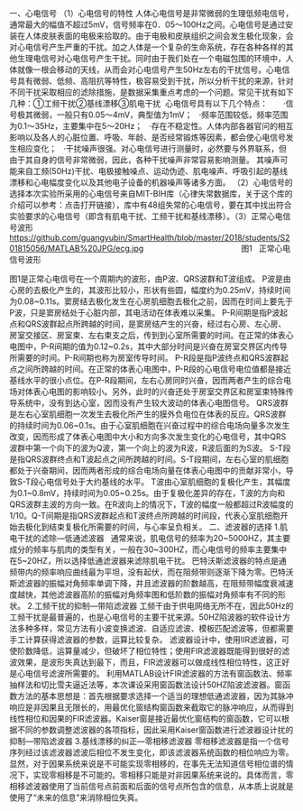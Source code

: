 一、心电信号
（1）心电信号的特性
人体心电信号是非常微弱的生理低频电信号，通常最大的幅值不超过5mV，信号频率在0．05～100Hz之间。心电信号是通过安装在人体皮肤表面的电极来拾取的。由于电极和皮肤组织之间会发生极化现象，会对心电信号产生严重的干扰。加之人体是一个复杂的生命系统，存在各种各样的其他生理电信号对心电信号产生干扰。同时由于我们处在一个电磁包围的环境中，人体就像一根会移动的天线，从而会对心电信号产生50Hz左右的干扰信号。心电信号具有微弱、低频、高阻抗等特性，极容易受到干扰，所以分析干扰的来源，针对不同干扰采取相应的滤除措施，是数据采集重点考虑的一个问题。常见干扰有如下几种：①工频干扰②基线漂移③肌电干扰 
心电信号具有以下几个特点：    
  ·信号极其微弱，一般只有0.05～4mV，典型值为1mV；
  ·频率范围较低，频率范围为0.1～35Hz，主要集中在5～20Hz；
  ·存在不稳定性。人体内部各器官问的相互影响以及各人的心脏位置、呼吸、年龄、是否经常锻炼等因素，都会使心电信号发生相应变化；
  ·干扰噪声很强。对心电信号进行测量时，必然要与外界联系，但由于其自身的信号非常微弱，因此，各种干扰噪声非常容易影响测量。
其噪声可能来自工频(50Hz)干扰、电极接触噪点、运动伪迹、肌电噪声、呼吸引起的基线漂移和心电幅度变化以及其他电子设备的机器噪声等诸多方面。
（2）心电信号的选择本次实验所采用的心电信号来自MIT-BIH库（心律失常数据库，关于这个库的介绍可以参考：点击打开链接），库中有48组失常的心电信号，要在其中找出符合实验要求的心电信号（即含有肌电干扰、工频干扰和基线漂移）。（3）正常心电信号波形
https://github.com/guangyubin/SmartHealth/blob/master/2018/students/S201815056/MATLAB%20JPG/ecg.jpg
                                           图1   正常心电信号波形

图1是正常心电信号在一个周期内的波形，由P波、QRS波群和T波组成。
P波是由心房的去极化产生的，其波形比较小，形状有些圆，幅度约为0.25mV，持续时间为0.08~0.11s。窦房结去极化发生在心房肌细胞去极化之前，因而在时间上要先于P波，只是窦房结处于心脏内部，其电活动在体表难以采集。
P-R间期是指P波起点和QRS波群起点所跨越的时间，是窦房结产生的兴奋，经过右心房、左心房、房室交接区、房室束、左右束支之后，传到到心室所需要的时间。在正常的体表心电图中，P-R间期的值为0.12~0.2s，其中大部分时间是兴奋在房室交界区内传导所需要的时间。P-R间期也称为房室传导时间。
P-R段是指P波终点和QRS波群起点之间所跨越的时间。在正常的体表心电图中，P-R段的心电信号电位值都是接近基线水平的很小点位。在P-R段期间，左右心房同时兴奋，因而两者产生的综合电场对体表心电图的影响较小。另外，此时的兴奋还处于房室交界区和房室束特殊传导系统中，没有到达心室，因而没有产生较大波动的体表心电图信号。
QRS波群是左右心室肌细胞一次发生去极化所产生的膜外负电位在体表的反应。QRS波群的持续时间为0.06~0.1s。由于心室肌细胞在兴奋过程中的综合电场向量多次发生改变，因而形成了体表心电图中大小和方向多次发生变化的心电信号，其中QRS波群中第一个向下的波为Q波，第一个向上的波为R波，R波后面的为S波。
S-T段是指QRS波群终点和T波起点之间所跨越的时间。S-T段期间，左右心室的肌细胞都处于兴奋期间，因而两者形成的综合电场向量在体表心电图中的贡献非常小，导致S-T段心电信号处于大约基线的水平。
T波由心室肌细胞的复极化产生，其幅度为0.1~0.8mV，持续时间为0.05~0.25s。由于复极化差异的存在，T波的方向和QRS波群主波的方向一致。在R波向上的情况下，T波的幅度一般都超过R波幅度的1/10。Q-T间期是指QRS波群起点和T波终点所跨越的时间段，代表心室肌细胞开始去极化到结束复极化所需要的时间，与心率呈负相关。
二、滤波器的选择
1.肌电干扰的滤除—低通滤波器  
通常来说，肌电信号的频率为20~5000HZ，其主要成分的频率与肌肉的类型有关，一般在30~300HZ，而心电信号的频率主要集中在5~20HZ，所以选择低通滤波器来滤除肌电干扰。
巴特沃斯滤波器的特点是通频带内的频率响应曲线最为平坦，没有起伏，而在阻频带则逐渐下降为零。巴特沃斯滤波器的振幅对角频率单调下降，并且滤波器的阶数越高，在阻频带幅度衰减速度越快，其他滤波器高阶的振幅对角频率图和低阶数的振幅对角频率有不同的形状。
2.工频干扰的抑制—带陷滤波器
工频干由于供电网络无所不在，因此50Hz的工频干扰是最普遍的，也是心电信号的主要干扰来源。50HZ陷波器的软件设计方法多种多样，常见方法有小波变换滤波、自适应滤波、模板匹配滤波等，但都需要手工计算获得滤波器的参数，运算比较复杂。
滤波器设计中，使用IIR滤波器，可使阶数降低，运算量减少，但破坏了相位特性；使用FIR滤波器既能得到很好的滤波效果，是波形失真达到最下，而且，FIR滤波器可以做成线性相位特性，这正好是心电信号滤波所需要的。
利用MATLAB设计FIR滤波器的方法有窗函数法、频率抽样法和切比雪夫逼近法等，本次课设采用窗函数法设计50HZ陷波滤波器。窗函数方法的基本思想是：首先根据要求选择一个适当的理想低通滤波器，因为其脉冲响应是非因果且无限长的，用最优化窗结构窗函数来截取它的脉冲响应，从而得到线性相位和因果的FIR滤波器。Kaiser窗是接近最优化窗结构的窗函数，它可以根据不同的参数调整滤波器的各项指标，因此采用Kaiser窗函数进行滤波器设计扰的抑制—带陷滤波器
3.基线漂移的纠正—零相移滤波器
零相移滤波器是指一个信号序列经过该滤波器滤波后相位不发生变化，即该滤波器系统函数的相位响应为零。显然，对于因果系统来说是不可能实现零相移的，在事先无法知道信号相位谱的情况下，实现零相移是不可能的。零相移只能是对非因果系统来说的。具体而言，零相移滤波器使用了当前信号点前面和后面的信号点所包含的信息，从本质上说就是使用了“未来的信息”来消除相位失真。
